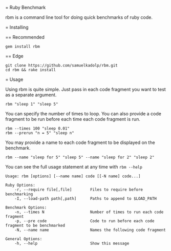 = Ruby Benchmark

rbm is a command line tool for doing quick benchmarks of ruby code.

= Installing

== Recommended

    gem install rbm

== Edge

    git clone https://github.com/samuelkadolp/rbm.git
    cd rbm && rake install

= Usage

Using rbm is quite simple. Just pass in each code fragment you want to test as a separate argument.

    rbm "sleep 1" "sleep 5"

You can specify the number of times to loop. You can also provide a code fragment to be run before each time each code fragment is run.

    rbm --times 100 "sleep 0.01"
    rbm --prerun "n = 5" "sleep n"

You may provide a name to each code fragment to be displayed on the benchmark.

    rbm --name "sleep for 5" "sleep 5" --name "sleep for 2" "sleep 2"

You can see the full usage statement at any time with `rbm --help`

    Usage: rbm [options] [--name name] code [[-N name] code...]

    Ruby Options:
        -r, --require file[,file]        Files to require before benchmarking
        -I, --load-path path[,path]      Paths to append to $LOAD_PATH

    Benchmark Options:
        -n, --times N                    Number of times to run each code fragment
        -p, --pre code                   Code to run before each code fragment to be benchmarked
        -N, --name name                  Names the following code fragment

    General Options:
        -h, --help                       Show this message
